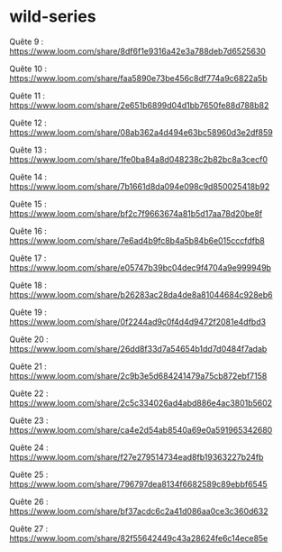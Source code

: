 # wild-series
Quête 9 : https://www.loom.com/share/8df6f1e9316a42e3a788deb7d6525630

Quête 10 : https://www.loom.com/share/faa5890e73be456c8df774a9c6822a5b

Quête 11 : https://www.loom.com/share/2e651b6899d04d1bb7650fe88d788b82

Quête 12 : https://www.loom.com/share/08ab362a4d494e63bc58960d3e2df859

Quête 13 : https://www.loom.com/share/1fe0ba84a8d048238c2b82bc8a3cecf0

Quête 14 : https://www.loom.com/share/7b1661d8da094e098c9d850025418b92

Quête 15 : https://www.loom.com/share/bf2c7f9663674a81b5d17aa78d20be8f

Quête 16 : https://www.loom.com/share/7e6ad4b9fc8b4a5b84b6e015cccfdfb8

Quête 17 : https://www.loom.com/share/e05747b39bc04dec9f4704a9e999949b

Quête 18 : https://www.loom.com/share/b26283ac28da4de8a81044684c928eb6

Quête 19 : https://www.loom.com/share/0f2244ad9c0f4d4d9472f2081e4dfbd3

Quête 20 : https://www.loom.com/share/26dd8f33d7a54654b1dd7d0484f7adab

Quête 21 : https://www.loom.com/share/2c9b3e5d684241479a75cb872ebf7158

Quête 22 : https://www.loom.com/share/2c5c334026ad4abd886e4ac3801b5602

Quête 23 : https://www.loom.com/share/ca4e2d54ab8540a69e0a591965342680

Quête 24 : https://www.loom.com/share/f27e279514734ead8fb19363227b24fb

Quête 25 : https://www.loom.com/share/796797dea8134f6682589c89ebbf6545

Quête 26 : https://www.loom.com/share/bf37acdc6c2a41d086aa0ce3c360d632

Quête 27 : https://www.loom.com/share/82f55642449c43a28624fe6c14ece85e